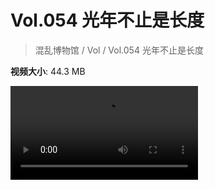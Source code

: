 # Vol.054 光年不止是长度

> 混乱博物馆 / Vol / Vol.054 光年不止是长度

**视频大小**: 44.3 MB

<div class="video"><video src="https://file.hsyhx.top/archive/混乱博物馆/Vol/054.mp4" controls preload>🤔 您的浏览器不支持 video 标签</video></div>